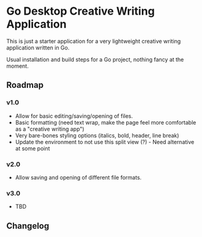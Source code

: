 # Go Desktop Creative Writing Application

This is just a starter application for a very lightweight creative writing application written in Go.

Usual installation and build steps for a Go project, nothing fancy at the moment.

## Roadmap

### v1.0

- Allow for basic editing/saving/opening of files.
- Basic formatting (need text wrap, make the page feel more comfortable as a "creative writing app")
- Very bare-bones styling options (italics, bold, header, line break)
- Update the environment to not use this split view (?) - Need alternative at some point

### v2.0

- Allow saving and opening of different file formats.

### v3.0

- TBD

## Changelog
